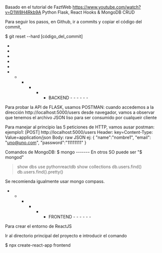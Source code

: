 
Basado en el tutorial de FaztWeb
https://www.youtube.com/watch?v=D1W8H4Rkb9A
Python Flask, React Hooks & MongoDB CRUD

Para seguir los pasos, en Github, ir a commits y copiar el código del commit,

$ git reset --hard [código_del_commit]

-
-
-
-
-


- - - - - - BACKEND - - - - - -

Para probar la API de FLASK, usamos POSTMAN:
cuando accedemos a la dirección http://localhost:5000/users desde navegador, vamos a observar que tenemos el archivo JSON liso para ser consumido por cualqueir cliente

Para manejar al principio las 5 peticiones de HTTP, vamos ausar postman:
ejemplo1:
[POST]
http://localhost:5000/users
Header: key=Content-Type: Value=application/json
Body: raw JSON
    ej:
    {
        "name":"nombre1",
        "email": "uno@uno.com",
        "password":"11111111"
    }

Comandos de MongoDB:
$ mongo ------- En otros SO puede ser "$ mongod"
> show dbs
> use pythonreactdb
> show collections
> db.users.find()
> db.users.find().pretty()

Se recomienda igualmente usar mongo compass.



- - - - - - FRONTEND - - - - - -

Para crear el entorno de ReactJS

Ir al directorio principal del proyecto e introducir el comando

$ npx create-react-app frontend
